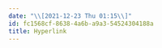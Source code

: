 ```yaml
---
date: "\\[2021-12-23 Thu 01:15\\]"
id: fc1568cf-8638-4a6b-a9a3-54524304188a
title: Hyperlink
---
```


